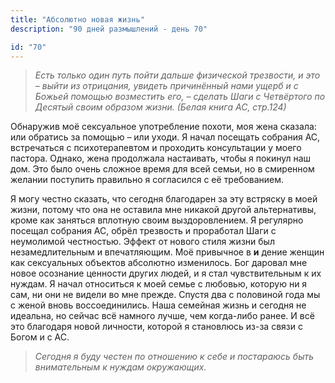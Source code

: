 ```yaml
---
title: "Абсолютно новая жизнь"
description: "90 дней размышлений - день 70"

id: "70"
---
```


> _Есть только один путь пойти дальше физической трезвости, и это – выйти из
> отрицания, увидеть причинённый нами ущерб и с Божьей помощью возместить его,
> – сделать Шаги с Четвёртого по Десятый своим образом жизни._ _(Белая книга
> АС, стр.124)_

Обнаружив моё сексуальное употребление похоти, моя жена сказала: или обратись
за помощью – или уходи. Я начал посещать собрания АС, встречаться с
психотерапевтом и проходить консультации у моего пастора. Однако, жена
продолжала настаивать, чтобы я покинул наш дом. Это было очень сложное время
для всей семьи, но в смиренном желании поступить правильно я согласился с её
требованием.

Я могу честно сказать, что сегодня благодарен за эту встряску в моей жизни,
потому что она не оставила мне никакой другой альтернативы, кроме как заняться
вплотную своим выздоровлением. Я регулярно посещал собрания АС, обрёл
трезвость и проработал Шаги с неумолимой честностью. Эффект от нового стиля
жизни был незамедлительным и впечатляющим. Моё привычное в **и** дение женщин
как сексуальных объектов абсолютно изменилось. Бог даровал мне новое осознание
ценности других людей, и я стал чувствительным к их нуждам. Я начал относиться
к моей семье с любовью, которую ни я сам, ни они не видели во мне прежде.
Спустя два с половиной года мы с женой вновь воссоединились. Наша семейная
жизнь и сегодня не идеальна, но сейчас всё намного лучше, чем когда-либо
ранее. И всё это благодаря новой личности, которой я становлюсь из-за связи с
Богом и с АС.

> _Сегодня я буду честен по отношению к себе и постараюсь быть внимательным к
> нуждам окружающих._
